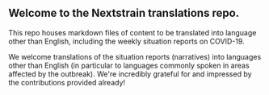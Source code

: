 ## Welcome to the Nextstrain translations repo.

This repo houses markdown files of content to be translated into language other than English, including the weekly situation reports on COVID-19. 

We welcome translations of the situation reports (narratives) into languages other than English (in particular to languages commonly spoken in areas affected by the outbreak). We're incredibly grateful for and impressed by the contributions provided already!
